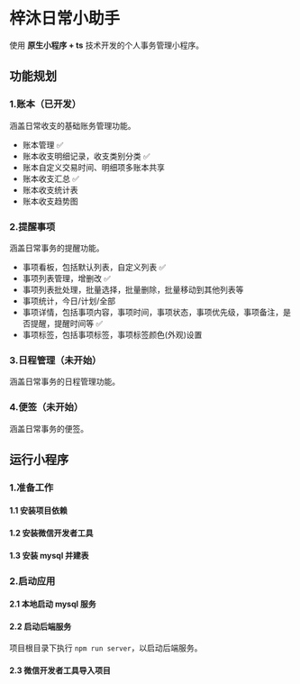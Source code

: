 # 梓沐日常小助手

使用 **原生小程序 + ts** 技术开发的个人事务管理小程序。

## 功能规划

### 1.账本（已开发）

涵盖日常收支的基础账务管理功能。

- 账本管理 ✅
- 账本收支明细记录，收支类别分类 ✅
- 账本自定义交易时间、明细项多账本共享
- 账本收支汇总 ✅
- 账本收支统计表
- 账本收支趋势图

### 2.提醒事项

涵盖日常事务的提醒功能。

- 事项看板，包括默认列表，自定义列表 ✅
- 事项列表管理，增删改 ✅
- 事项列表批处理，批量选择，批量删除，批量移动到其他列表等
- 事项统计，今日/计划/全部
- 事项详情，包括事项内容，事项时间，事项状态，事项优先级，事项备注，是否提醒，提醒时间等 ✅
- 事项标签，包括事项标签，事项标签颜色(外观)设置

### 3.日程管理（未开始）

涵盖日常事务的日程管理功能。

### 4.便签（未开始）

涵盖日常事务的便签。

## 运行小程序

### 1.准备工作

#### 1.1 安装项目依赖

#### 1.2 安装微信开发者工具

#### 1.3 安装 mysql 并建表

### 2.启动应用

#### 2.1 本地启动 mysql 服务

#### 2.2 启动后端服务

项目根目录下执行 `npm run server`，以启动后端服务。

#### 2.3 微信开发者工具导入项目
